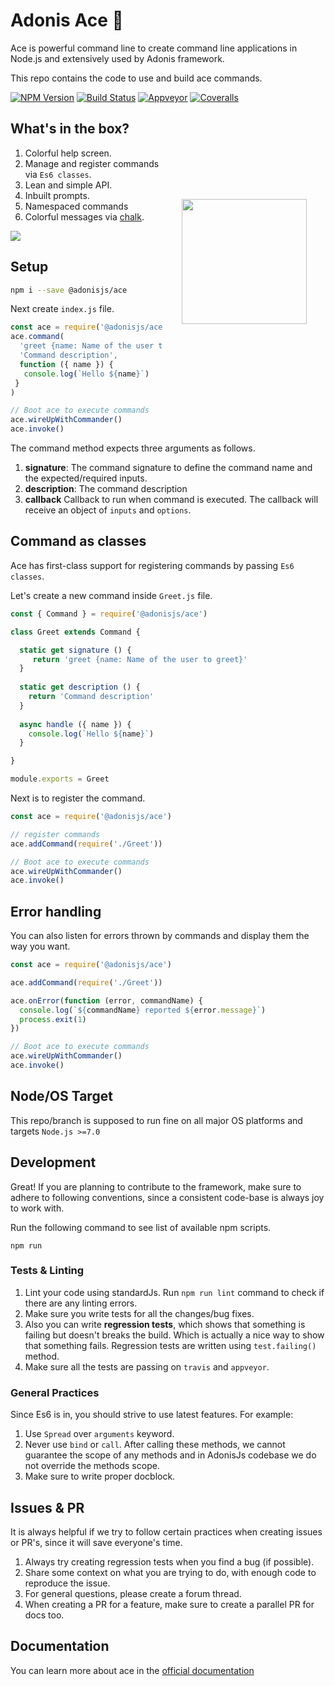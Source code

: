 # Adonis Ace :triangular_ruler:

Ace is powerful command line to create command line applications in Node.js and extensively used by Adonis framework.

This repo contains the code to use and build ace commands.

[![NPM Version][npm-image]][npm-url]
[![Build Status][travis-image]][travis-url]
[![Appveyor][appveyor-image]][appveyor-url]
[![Coveralls][coveralls-image]][coveralls-url]

<img src="http://res.cloudinary.com/adonisjs/image/upload/q_100/v1497112678/adonis-purple_pzkmzt.svg" width="200px" align="right" hspace="30px" vspace="140px">

## What's in the box?

1. Colorful help screen.
2. Manage and register commands via `Es6 classes`.
3. Lean and simple API.
4. Inbuilt prompts.
5. Namespaced commands
6. Colorful messages via [chalk](https://npmjs.org/package/chalk).


![](http://res.cloudinary.com/adonisjs/image/upload/q_100/v1501173605/adonis-cli-help_qiqdsq.png)

## Setup

```bash
npm i --save @adonisjs/ace
```

Next create `index.js` file.

```js
const ace = require('@adonisjs/ace')
ace.command(
  'greet {name: Name of the user to greet}',
  'Command description',
  function ({ name }) {
   console.log(`Hello ${name}`)
 }
)

// Boot ace to execute commands
ace.wireUpWithCommander()
ace.invoke()
```

The command method expects three arguments as follows.

1. **signature**: The command signature to define the command name and the expected/required inputs.
2. **description**: The command description
3. **callback** Callback to run when command is executed. The callback will receive an object of `inputs` and `options`.

## Command as classes

Ace has first-class support for registering commands by passing `Es6 classes`.

Let's create a new command inside `Greet.js` file.

```js
const { Command } = require('@adonisjs/ace')

class Greet extends Command {

  static get signature () {
     return 'greet {name: Name of the user to greet}'
  }
  
  static get description () {
    return 'Command description'
  }
  
  async handle ({ name }) {
    console.log(`Hello ${name}`)
  }

}

module.exports = Greet 
```

Next is to register the command.

```js
const ace = require('@adonisjs/ace')

// register commands
ace.addCommand(require('./Greet'))

// Boot ace to execute commands
ace.wireUpWithCommander()
ace.invoke()
```

## Error handling
You can also listen for errors thrown by commands and display them the way you want.

```js
const ace = require('@adonisjs/ace')

ace.addCommand(require('./Greet'))

ace.onError(function (error, commandName) {
  console.log(`${commandName} reported ${error.message}`)
  process.exit(1)
})

// Boot ace to execute commands
ace.wireUpWithCommander()
ace.invoke()
```

## Node/OS Target

This repo/branch is supposed to run fine on all major OS platforms and targets `Node.js >=7.0`

## Development

Great! If you are planning to contribute to the framework, make sure to adhere to following conventions, since a consistent code-base is always joy to work with.

Run the following command to see list of available npm scripts.

```
npm run
```

### Tests & Linting

1. Lint your code using standardJs. Run `npm run lint` command to check if there are any linting errors.
2. Make sure you write tests for all the changes/bug fixes.
3. Also you can write **regression tests**, which shows that something is failing but doesn't breaks the build. Which is actually a nice way to show that something fails. Regression tests are written using `test.failing()` method.
4. Make sure all the tests are passing on `travis` and `appveyor`.

### General Practices

Since Es6 is in, you should strive to use latest features. For example:

1. Use `Spread` over `arguments` keyword.
2. Never use `bind` or `call`. After calling these methods, we cannot guarantee the scope of any methods and in AdonisJs codebase we do not override the methods scope.
3. Make sure to write proper docblock.

## Issues & PR

It is always helpful if we try to follow certain practices when creating issues or PR's, since it will save everyone's time.

1. Always try creating regression tests when you find a bug (if possible).
2. Share some context on what you are trying to do, with enough code to reproduce the issue.
3. For general questions, please create a forum thread.
4. When creating a PR for a feature, make sure to create a parallel PR for docs too.

## Documentation
You can learn more about ace in the [official documentation](https://adonisjs.com/docs/ace)

[appveyor-image]: https://img.shields.io/appveyor/ci/thetutlage/ace/master.svg?style=flat-square

[appveyor-url]: https://ci.appveyor.com/project/thetutlage/ace

[npm-image]: https://img.shields.io/npm/v/@adonisjs/ace.svg?style=flat-square
[npm-url]: https://npmjs.org/package/@adonisjs/ace

[travis-image]: https://img.shields.io/travis/adonisjs/ace/master.svg?style=flat-square
[travis-url]: https://travis-ci.org/adonisjs/ace

[coveralls-image]: https://img.shields.io/coveralls/adonisjs/ace/develop.svg?style=flat-square

[coveralls-url]: https://coveralls.io/github/adonisjs/ace
